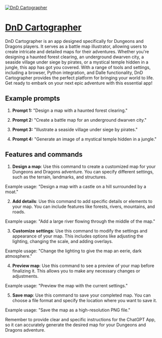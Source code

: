 [![DnD Cartographer](https://files.oaiusercontent.com/file-k34cIxr1KJvCKvIINsHaTzDV?se=2123-10-17T17%3A20%3A49Z&sp=r&sv=2021-08-06&sr=b&rscc=max-age%3D31536000%2C%20immutable&rscd=attachment%3B%20filename%3D2cb5e4ba-a325-443d-b5dd-3808656e5d74.png&sig=2bFXGUuDegkJYJpFKgZ8wdr0nCQQi2fxsKM9l84DOTQ%3D)](https://chat.openai.com/g/g-ftWpL3JwT-dnd-cartographer)

# [DnD Cartographer](https://chat.openai.com/g/g-ftWpL3JwT-dnd-cartographer)

DnD Cartographer is an app designed specifically for Dungeons and Dragons players. It serves as a battle map illustrator, allowing users to create intricate and detailed maps for their adventures. Whether you're designing a haunted forest clearing, an underground dwarven city, a seaside village under siege by pirates, or a mystical temple hidden in a jungle, this app has got you covered. With a range of tools and settings, including a browser, Python integration, and Dalle functionality, DnD Cartographer provides the perfect platform for bringing your world to life. Get ready to embark on your next epic adventure with this essential app!

## Example prompts

1. **Prompt 1:** "Design a map with a haunted forest clearing."

2. **Prompt 2:** "Create a battle map for an underground dwarven city."

3. **Prompt 3:** "Illustrate a seaside village under siege by pirates."

4. **Prompt 4:** "Generate an image of a mystical temple hidden in a jungle."


## Features and commands

1. **Design a map**: Use this command to create a customized map for your Dungeons and Dragons adventure. You can specify different settings, such as the terrain, landmarks, and structures.

Example usage: "Design a map with a castle on a hill surrounded by a moat."

2. **Add details**: Use this command to add specific details or elements to your map. You can include features like forests, rivers, mountains, and roads.

Example usage: "Add a large river flowing through the middle of the map."

3. **Customize settings**: Use this command to modify the settings and appearance of your map. This includes options like adjusting the lighting, changing the scale, and adding overlays.

Example usage: "Change the lighting to give the map an eerie, dark atmosphere."

4. **Preview map**: Use this command to see a preview of your map before finalizing it. This allows you to make any necessary changes or adjustments.

Example usage: "Preview the map with the current settings."

5. **Save map**: Use this command to save your completed map. You can choose a file format and specify the location where you want to save it.

Example usage: "Save the map as a high-resolution PNG file."

Remember to provide clear and specific instructions for the ChatGPT App, so it can accurately generate the desired map for your Dungeons and Dragons adventure.